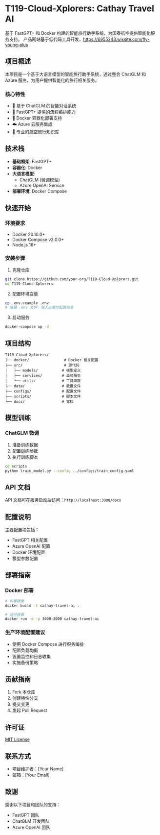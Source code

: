 # T119-Cloud-Xplorers: Cathay Travel AI

基于 FastGPT+ 和 Docker 构建的智能旅行助手系统，为国泰航空提供智能化服务支持。
产品网站基于低代码工具开发，https://6955243.wixsite.com/fly-young-plus
## 项目概述

本项目是一个基于大语言模型的智能旅行助手系统，通过整合 ChatGLM 和 Azure 服务，为用户提供智能化的旅行相关服务。

### 核心特性

- 🤖 基于 ChatGLM 的智能对话系统
- 🔄 FastGPT+ 提供的流程编排能力
- 🐳 Docker 容器化部署支持
- ☁️ Azure 云服务集成
- 🛫 专业的航空旅行知识库

## 技术栈

- **基础框架**: FastGPT+
- **容器化**: Docker
- **大语言模型**: 
  - ChatGLM (微调模型)
  - Azure OpenAI Service
- **部署环境**: Docker Compose

## 快速开始

### 环境要求

- Docker 20.10.0+
- Docker Compose v2.0.0+
- Node.js 16+

### 安装步骤

1. 克隆仓库
```bash
git clone https://github.com/your-org/T119-Cloud-Xplorers.git
cd T119-Cloud-Xplorers
```

2. 配置环境变量
```bash
cp .env.example .env
# 编辑 .env 文件，填入必要的配置信息
```

3. 启动服务
```bash
docker-compose up -d
```

## 项目结构

```
T119-Cloud-Xplorers/
├── docker/                # Docker 相关配置
├── src/                   # 源代码
│   ├── models/           # 模型定义
│   ├── services/         # 业务服务
│   └── utils/            # 工具函数
├── data/                 # 数据文件
├── configs/              # 配置文件
├── scripts/              # 脚本文件
└── docs/                 # 文档
```

## 模型训练

### ChatGLM 微调

1. 准备训练数据
2. 配置训练参数
3. 执行训练脚本

```bash
cd scripts
python train_model.py --config ../configs/train_config.yaml
```

## API 文档

API 文档可在服务启动后访问：`http://localhost:3000/docs`

## 配置说明

主要配置项包括：

- FastGPT 相关配置
- Azure OpenAI 配置
- Docker 环境配置
- 模型参数配置

## 部署指南

### Docker 部署

```bash
# 构建镜像
docker build -t cathay-travel-ai .

# 运行容器
docker run -d -p 3000:3000 cathay-travel-ai
```

### 生产环境配置建议

- 使用 Docker Compose 进行服务编排
- 配置负载均衡
- 设置监控和日志收集
- 实施备份策略

## 贡献指南

1. Fork 本仓库
2. 创建特性分支
3. 提交变更
4. 发起 Pull Request

## 许可证

[MIT License](LICENSE)

## 联系方式

- 项目维护者：[Your Name]
- 邮箱：[Your Email]

## 致谢

感谢以下项目和团队的支持：

- FastGPT 团队
- ChatGLM 开发团队
- Azure OpenAI 团队
